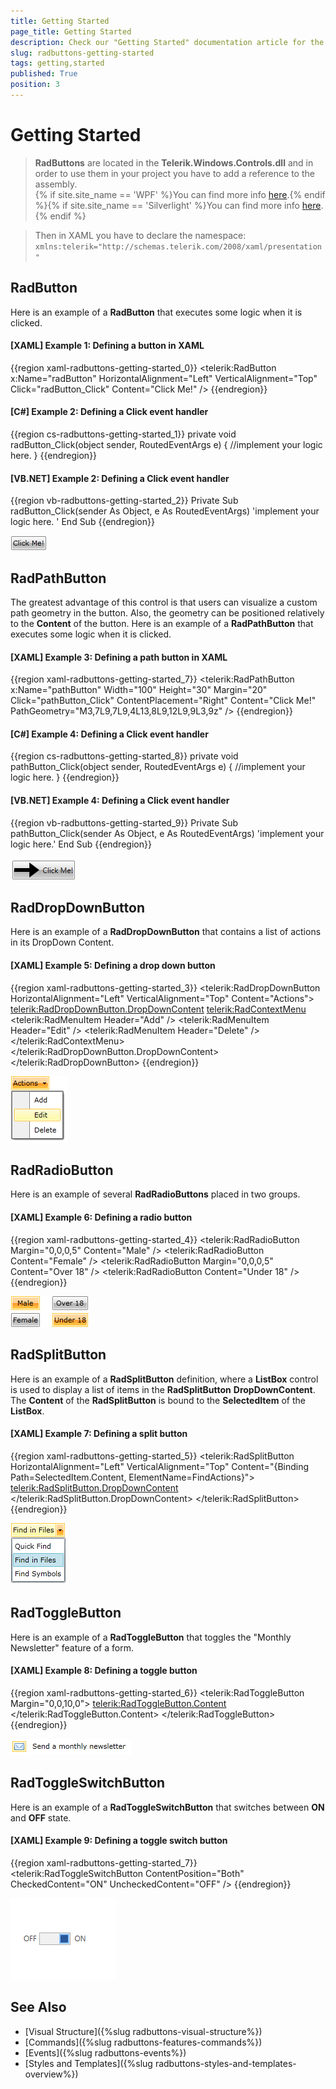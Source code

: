 ```yaml
---
title: Getting Started
page_title: Getting Started
description: Check our "Getting Started" documentation article for the RadButtons WPF control.
slug: radbuttons-getting-started
tags: getting,started
published: True
position: 3
---
```


# Getting Started

>__RadButtons__ are located in the __Telerik.Windows.Controls.dll__ and in order to use them in your project you have to add a reference to the assembly.<br/>{% if site.site_name == 'WPF' %}You can find more info [here](http://www.telerik.com/help/wpf/installation-installing-controls-dependencies-wpf.html).{% endif %}{% if site.site_name == 'Silverlight' %}You can find more info [here](http://www.telerik.com/help/silverlight/installation-installing-controls-dependencies.html).{% endif %}

> Then in XAML you have to declare the namespace:
> `xmlns:telerik="http://schemas.telerik.com/2008/xaml/presentation"`

## RadButton

Here is an example of a __RadButton__ that executes some logic when it is clicked.

#### __[XAML] Example 1: Defining a button in XAML__
{{region xaml-radbuttons-getting-started_0}}
	<telerik:RadButton x:Name="radButton" 
	                    HorizontalAlignment="Left"
	                    VerticalAlignment="Top"
	                    Click="radButton_Click"
	                    Content="Click Me!" />
{{endregion}}

#### __[C#] Example 2: Defining a Click event handler__
{{region cs-radbuttons-getting-started_1}}
	private void radButton_Click(object sender, RoutedEventArgs e)
	{
	    //implement your logic here.
	}
{{endregion}}

#### __[VB.NET] Example 2: Defining a Click event handler__
{{region vb-radbuttons-getting-started_2}}
	Private Sub radButton_Click(sender As Object, e As RoutedEventArgs)
	    'implement your logic here. '
	End Sub
{{endregion}}

![](images/RadButtons_Getting_Started_01.png)

## RadPathButton

The greatest advantage of this control is that users can visualize a custom path geometry in the button. Also, the geometry can be positioned relatively to the __Content__ of the button. Here is an example of a __RadPathButton__ that executes some logic when it is clicked.
  
#### __[XAML] Example 3: Defining a path button in XAML__  
{{region xaml-radbuttons-getting-started_7}}
	<telerik:RadPathButton x:Name="pathButton"
	                   Width="100"
	                   Height="30"
	                   Margin="20"
	                   Click="pathButton_Click"
	                   ContentPlacement="Right"
	                   Content="Click Me!"
	                   PathGeometry="M3,7L9,7L9,4L13,8L9,12L9,9L3,9z" />
{{endregion}}

#### __[C#] Example 4: Defining a Click event handler__  
{{region cs-radbuttons-getting-started_8}}
	private void pathButton_Click(object sender, RoutedEventArgs e)
	{
	    //implement your logic here.
	}
{{endregion}}

#### __[VB.NET] Example 4: Defining a Click event handler__  
{{region vb-radbuttons-getting-started_9}}
	Private Sub pathButton_Click(sender As Object, e As RoutedEventArgs)
	    'implement your logic here.'
	End Sub
{{endregion}}

![Rad Path Button 2](images/RadPathButton2.png)

## RadDropDownButton

Here is an example of a __RadDropDownButton__ that contains a list of actions in its DropDown Content.

#### __[XAML] Example 5: Defining a drop down button__  
{{region xaml-radbuttons-getting-started_3}}
	<telerik:RadDropDownButton HorizontalAlignment="Left" 
	                           VerticalAlignment="Top"
	                           Content="Actions">
	    <telerik:RadDropDownButton.DropDownContent>
	        <telerik:RadContextMenu>
	            <telerik:RadMenuItem Header="Add" />
	            <telerik:RadMenuItem Header="Edit" />
	            <telerik:RadMenuItem Header="Delete" />
	        </telerik:RadContextMenu>
	    </telerik:RadDropDownButton.DropDownContent>
	</telerik:RadDropDownButton>
{{endregion}}

![](images/RadButtons_Getting_Started_02.png)

## RadRadioButton

Here is an example of several __RadRadioButtons__ placed in two groups.

#### __[XAML] Example 6: Defining a radio button__  
{{region xaml-radbuttons-getting-started_4}}
	<StackPanel HorizontalAlignment="Left" 
	            VerticalAlignment="Top"
	            Orientation="Horizontal">
	    <StackPanel Margin="0,0,20,0">
	        <telerik:RadRadioButton Margin="0,0,0,5" Content="Male" />
	        <telerik:RadRadioButton Content="Female" />
	    </StackPanel>
	    <StackPanel>
	        <telerik:RadRadioButton Margin="0,0,0,5" Content="Over 18" />
	        <telerik:RadRadioButton Content="Under 18" />
	    </StackPanel>
	</StackPanel>
{{endregion}}

![](images/RadButtons_Getting_Started_03.png)

## RadSplitButton

Here is an example of a __RadSplitButton__ definition, where a __ListBox__ control is used to display a list of items in the __RadSplitButton__ __DropDownContent__. The __Content__ of the __RadSplitButton__ is bound to the __SelectedItem__ of the __ListBox__.

#### __[XAML] Example 7: Defining a split button__
{{region xaml-radbuttons-getting-started_5}}
	<telerik:RadSplitButton HorizontalAlignment="Left" 
	                        VerticalAlignment="Top"
	                        Content="{Binding Path=SelectedItem.Content, ElementName=FindActions}">
	    <telerik:RadSplitButton.DropDownContent>
	        <ListBox x:Name="FindActions" SelectionMode="Single">
	            <ListBoxItem Content="Quick Find" IsSelected="True" />
	            <ListBoxItem Content="Find in Files" />
	            <ListBoxItem Content="Find Symbols" />
	        </ListBox>
	    </telerik:RadSplitButton.DropDownContent>
	</telerik:RadSplitButton>
{{endregion}}

![](images/RadButtons_Getting_Started_04.png)

## RadToggleButton

Here is an example of a __RadToggleButton__ that toggles the "Monthly Newsletter" feature of a form.

#### __[XAML] Example 8: Defining a toggle button__
{{region xaml-radbuttons-getting-started_6}}
	<StackPanel HorizontalAlignment="Left" 
	            VerticalAlignment="Top"
	            Orientation="Horizontal">
	    <telerik:RadToggleButton Margin="0,0,10,0">
	        <telerik:RadToggleButton.Content>
	            <Image Source="/Silverlight.Help.RadButtons;component/Demos/Images/newsletter.png" Stretch="None" />
	        </telerik:RadToggleButton.Content>
	    </telerik:RadToggleButton>
	    <TextBlock Text="Send a monthly newsletter" />
	</StackPanel>
{{endregion}}

![](images/RadButtons_Getting_Started_05.png)

## RadToggleSwitchButton

Here is an example of a __RadToggleSwitchButton__ that switches between __ON__ and __OFF__ state.

#### __[XAML] Example 9: Defining a toggle switch button__
{{region xaml-radbuttons-getting-started_7}}
	<Grid>
		<telerik:RadToggleSwitchButton ContentPosition="Both" CheckedContent="ON" UncheckedContent="OFF" />
	</Grid>
{{endregion}}

![](images/RadButtons_Getting_Started_06.png)

## See Also  
 * [Visual Structure]({%slug radbuttons-visual-structure%})
 * [Commands]({%slug radbuttons-features-commands%})
 * [Events]({%slug radbuttons-events%})
 * [Styles and Templates]({%slug radbuttons-styles-and-templates-overview%})
